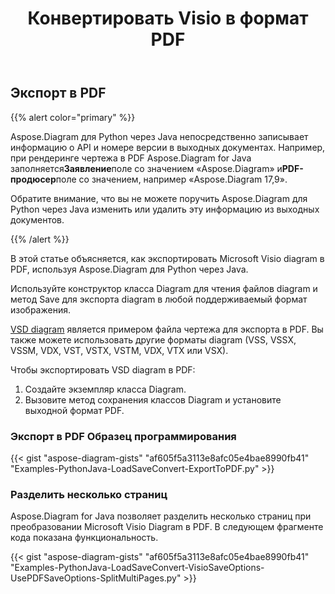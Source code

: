 ﻿---
title:  Конвертировать Visio в формат PDF
linktitle: Конвертировать Visio в PDF
type: docs
weight: 10
url: /ru/python-java/convert-visio-to-pdf/
description: This topic show you how to convert Visio to PDF formats using Aspose.Diagram for Python via Java. Convert VSD, VSS, VDW, VST, VSDX, VSSX, VSTX, VSDM, VSTM, VSSM to PDF with a few lines of code.
---
## **Экспорт в PDF**
{{% alert color="primary" %}}

Aspose.Diagram для Python через Java непосредственно записывает информацию о API и номере версии в выходных документах. Например, при рендеринге чертежа в PDF Aspose.Diagram for Java заполняется**Заявление**поле со значением «Aspose.Diagram» и**PDF-продюсер**поле со значением, например «Aspose.Diagram 17,9».

Обратите внимание, что вы не можете поручить Aspose.Diagram для Python через Java изменить или удалить эту информацию из выходных документов.

{{% /alert %}}

В этой статье объясняется, как экспортировать Microsoft Visio diagram в PDF, используя Aspose.Diagram для Python через Java.

Используйте конструктор класса Diagram для чтения файлов diagram и метод Save для экспорта diagram в любой поддерживаемый формат изображения.

[VSD diagram](ExportToPDF.vsd) является примером файла чертежа для экспорта в PDF. Вы также можете использовать другие форматы diagram (VSS, VSSX, VSSM, VDX, VST, VSTX, VSTM, VDX, VTX или VSX).

Чтобы экспортировать VSD diagram в PDF:

1. Создайте экземпляр класса Diagram.
1. Вызовите метод сохранения классов Diagram и установите выходной формат PDF.

### **Экспорт в PDF Образец программирования**
{{< gist "aspose-diagram-gists" "af605f5a3113e8afc05e4bae8990fb41" "Examples-PythonJava-LoadSaveConvert-ExportToPDF.py" >}}

### **Разделить несколько страниц**
Aspose.Diagram for Java позволяет разделить несколько страниц при преобразовании Microsoft Visio Diagram в PDF. В следующем фрагменте кода показана функциональность.

{{< gist "aspose-diagram-gists" "af605f5a3113e8afc05e4bae8990fb41" "Examples-PythonJava-LoadSaveConvert-VisioSaveOptions-UsePDFSaveOptions-SplitMultiPages.py" >}}
